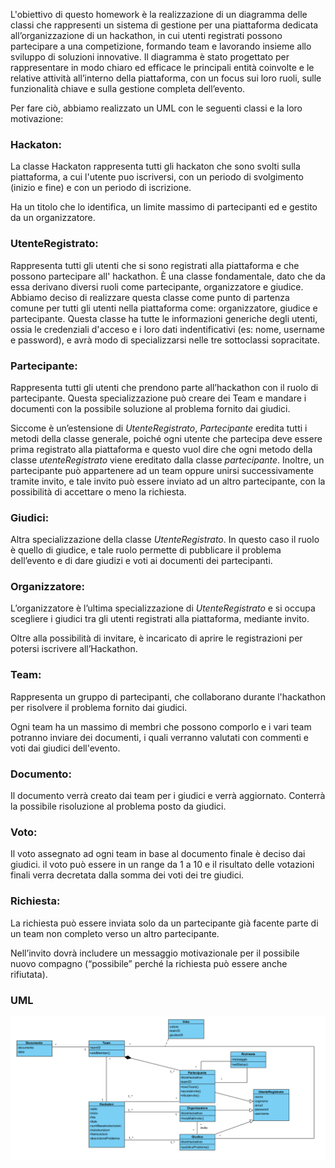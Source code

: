L'obiettivo di questo homework è la realizzazione di un diagramma delle classi che rappresenti un sistema di gestione per una piattaforma dedicata all’organizzazione di un hackathon, in cui utenti registrati possono partecipare a una competizione, formando team e lavorando insieme allo sviluppo di soluzioni innovative. Il diagramma è stato progettato per rappresentare in modo chiaro ed efficace le principali entità coinvolte e le relative attività all’interno della piattaforma, con un focus sui loro ruoli, sulle funzionalità chiave e sulla gestione completa dell’evento.

Per fare ciò, abbiamo realizzato un UML con le seguenti classi e la loro motivazione:

### Hackaton:

La classe Hackaton rappresenta tutti gli hackaton che sono svolti sulla piattaforma, a cui l'utente puo iscriversi, con un periodo di svolgimento (inizio e fine) e con un periodo di iscrizione.

Ha un titolo che lo identifica, un limite massimo di partecipanti ed e gestito da un organizzatore.

### UtenteRegistrato:

Rappresenta tutti gli utenti che si sono registrati alla piattaforma e che possono partecipare all' hackathon. È una classe fondamentale, dato che da essa derivano diversi ruoli come partecipante, organizzatore e giudice. Abbiamo deciso di realizzare questa classe come punto di partenza comune per tutti gli utenti nella piattaforma come: organizzatore, giudice e partecipante. Questa classe ha tutte le informazioni generiche degli utenti, ossia le credenziali d'acceso e i loro dati indentificativi (es: nome, username e password), e avrà modo di specializzarsi nelle tre sottoclassi sopracitate.

### Partecipante:

Rappresenta tutti gli utenti che prendono parte all’hackathon con il ruolo di partecipante. Questa specializzazione può creare dei Team e mandare i documenti con la possibile soluzione al problema fornito dai giudici.

Siccome è un’estensione di _UtenteRegistrato_, _Partecipante_ eredita tutti i metodi della classe generale, poiché ogni utente che partecipa deve essere prima registrato alla piattaforma e questo vuol dire che ogni metodo della classe _utenteRegistrato_ viene ereditato dalla classe _partecipante_. Inoltre, un partecipante può appartenere ad un team oppure unirsi successivamente tramite invito, e tale invito può essere inviato ad un altro partecipante, con la possibilità di accettare o meno la richiesta.

### Giudici:

Altra specializzazione della classe _UtenteRegistrato_. In questo caso il ruolo è quello di giudice, e tale ruolo permette di pubblicare il problema dell’evento e di dare giudizi e voti ai documenti dei partecipanti.

### Organizzatore:

L’organizzatore è l’ultima specializzazione di _UtenteRegistrato_ e si occupa scegliere i giudici tra gli utenti registrati alla piattaforma, mediante invito.

Oltre alla possibilità di invitare, è incaricato di aprire le registrazioni per potersi iscrivere all’Hackathon.

### Team:

Rappresenta un gruppo di partecipanti, che collaborano durante l'hackathon per risolvere il problema fornito dai giudici.

Ogni team ha un massimo di membri che possono comporlo e i vari team potranno inviare dei documenti, i quali verranno valutati con commenti e voti dai giudici dell'evento.

### Documento:

Il documento verrà creato dai team per i giudici e verrà aggiornato. Conterrà la possibile risoluzione al problema posto da giudici.

### Voto:

Il voto assegnato ad ogni team in base al documento finale è deciso dai giudici. il voto può essere in un range da 1 a 10 e il risultato delle votazioni finali verra decretata dalla somma dei voti dei tre giudici.

### Richiesta:

La richiesta può essere inviata solo da un partecipante già facente parte di un team non completo verso un altro partecipante.

Nell’invito dovrà includere un messaggio motivazionale per il possibile nuovo compagno (“possibile” perché la richiesta può essere anche rifiutata).

### UML

![alt text](image.png)